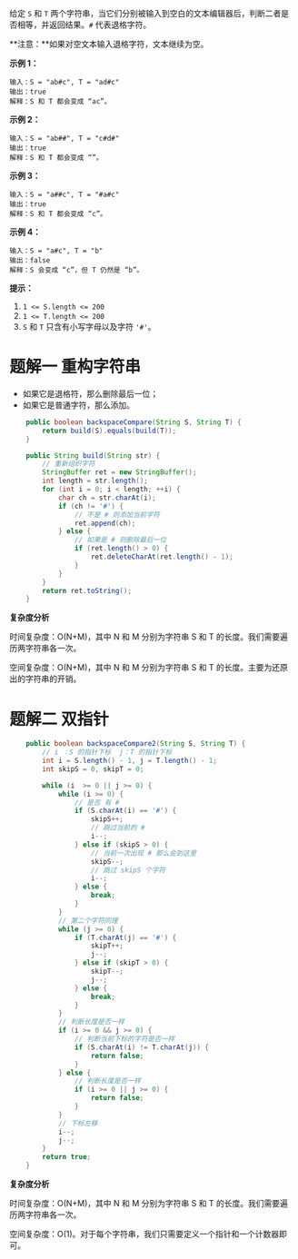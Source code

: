 给定 `S` 和 `T` 两个字符串，当它们分别被输入到空白的文本编辑器后，判断二者是否相等，并返回结果。`#` 代表退格字符。

**注意：**如果对空文本输入退格字符，文本继续为空。

**示例 1：**

```
输入：S = "ab#c", T = "ad#c"
输出：true
解释：S 和 T 都会变成 “ac”。
```

**示例 2：**

```
输入：S = "ab##", T = "c#d#"
输出：true
解释：S 和 T 都会变成 “”。
```

**示例 3：**

```
输入：S = "a##c", T = "#a#c"
输出：true
解释：S 和 T 都会变成 “c”。
```

**示例 4：**

```
输入：S = "a#c", T = "b"
输出：false
解释：S 会变成 “c”，但 T 仍然是 “b”。
```

**提示：**

1. `1 <= S.length <= 200`
2. `1 <= T.length <= 200`
3. `S` 和 `T` 只含有小写字母以及字符 `'#'`。

# 题解一 重构字符串

- 如果它是退格符，那么删除最后一位；
- 如果它是普通字符，那么添加。

```java
    public boolean backspaceCompare(String S, String T) {
        return build(S).equals(build(T));
    }

    public String build(String str) {
        // 重新组织字符
        StringBuffer ret = new StringBuffer();
        int length = str.length();
        for (int i = 0; i < length; ++i) {
            char ch = str.charAt(i);
            if (ch != '#') {
                // 不是 # 则添加当前字符
                ret.append(ch);
            } else {
                // 如果是 # 则删除最后一位
                if (ret.length() > 0) {
                    ret.deleteCharAt(ret.length() - 1);
                }
            }
        }
        return ret.toString();
    }
```

**复杂度分析**

时间复杂度：O(N+M)，其中 N 和 M 分别为字符串 S 和 T 的长度。我们需要遍历两字符串各一次。

空间复杂度：O(N+M)，其中 N 和 M 分别为字符串 S 和 T 的长度。主要为还原出的字符串的开销。

# 题解二 双指针

```java
    public boolean backspaceCompare2(String S, String T) {
        // i ：S 的指针下标  j：T 的指针下标
        int i = S.length() - 1, j = T.length() - 1;
        int skipS = 0, skipT = 0;

        while (i  >= 0 || j >= 0) {
            while (i >= 0) {
                // 是否 有 #
                if (S.charAt(i) == '#') {
                    skipS++;
                    // 跳过当前的 #
                    i--;
                } else if (skipS > 0) {
                    // 当前一次出现 # 那么会到这里
                    skipS--;
                    // 跳过 skipS 个字符
                    i--;
                } else {
                    break;
                }
            }
            // 第二个字符同理
            while (j >= 0) {
                if (T.charAt(j) == '#') {
                    skipT++;
                    j--;
                } else if (skipT > 0) {
                    skipT--;
                    j--;
                } else {
                    break;
                }
            }
            // 判断长度是否一样
            if (i >= 0 && j >= 0) {
                // 判断当前下标的字符是否一样
                if (S.charAt(i) != T.charAt(j)) {
                    return false;
                }
            } else {
                // 判断长度是否一样
                if (i >= 0 || j >= 0) {
                    return false;
                }
            }
            // 下标左移
            i--;
            j--;
        }
        return true;
    }
```

**复杂度分析**

时间复杂度：O(N+M)，其中 N 和 M 分别为字符串 S 和 T 的长度。我们需要遍历两字符串各一次。

空间复杂度：O(1)。对于每个字符串，我们只需要定义一个指针和一个计数器即可。

